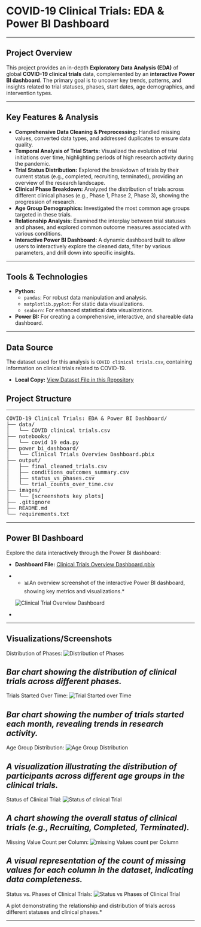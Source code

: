 # COVID-19 Clinical Trials: EDA & Power BI Dashboard

---

## **Project Overview**

This project provides an in-depth **Exploratory Data Analysis (EDA)** of global **COVID-19 clinical trials** data, complemented by an **interactive Power BI dashboard**. The primary goal is to uncover key trends, patterns, and insights related to trial statuses, phases, start dates, age demographics, and intervention types.

---

## **Key Features & Analysis**

* **Comprehensive Data Cleaning & Preprocessing:** Handled missing values, converted data types, and addressed duplicates to ensure data quality.
* **Temporal Analysis of Trial Starts:** Visualized the evolution of trial initiations over time, highlighting periods of high research activity during the pandemic.
* **Trial Status Distribution:** Explored the breakdown of trials by their current status (e.g., completed, recruiting, terminated), providing an overview of the research landscape.
* **Clinical Phase Breakdown:** Analyzed the distribution of trials across different clinical phases (e.g., Phase 1, Phase 2, Phase 3), showing the progression of research.
* **Age Group Demographics:** Investigated the most common age groups targeted in these trials.
* **Relationship Analysis:** Examined the interplay between trial statuses and phases, and explored common outcome measures associated with various conditions.
* **Interactive Power BI Dashboard:** A dynamic dashboard built to allow users to interactively explore the cleaned data, filter by various parameters, and drill down into specific insights.

---

## **Tools & Technologies**

* **Python:**
    * `pandas`: For robust data manipulation and analysis.
    * `matplotlib.pyplot`: For static data visualizations.
    * `seaborn`: For enhanced statistical data visualizations.
* **Power BI:** For creating a comprehensive, interactive, and shareable data dashboard.

---
## Data Source

The dataset used for this analysis is `COVID clinical trials.csv`, containing information on clinical trials related to COVID-19.
* **Local Copy:** [View Dataset File in this Repository](https://github.com/BIKRAMADITTYA/COVID-Clinical-Trials-EDA-Dashboard/blob/main/COVID%20clinical%20trials.csv) 
## **Project Structure**

---

<pre>
COVID-19 Clinical Trials: EDA & Power BI Dashboard/
├── data/
│   └── COVID clinical trials.csv
├── notebooks/
│   └── covid 19 eda.py
├── power_bi_dashboard/
│   └── Clinical Trials Overview Dashboard.pbix
├── output/
│   ├── final_cleaned_trials.csv
│   ├── conditions_outcomes_summary.csv
│   ├── status_vs_phases.csv
│   └── trial_counts_over_time.csv
├── images/
│   └── [screenshots key plots]
├── .gitignore
├── README.md
└── requirements.txt
</pre>

---

## Power BI Dashboard

Explore the data interactively through the Power BI dashboard:

 * **Dashboard File:** [Clinical Trials Overview Dashboard.pbix](https://github.com/BIKRAMADITTYA/COVID-Clinical-Trials-EDA-Dashboard/blob/main/Clinical%20Trial%20Overview%20Dashboard.pbix)

 * * 📊An overview screenshot of the interactive Power BI dashboard, showing key metrics and visualizations.*

   ![Clinical Trial Overview Dashboard](https://github.com/user-attachments/assets/e6666044-6bec-4809-8c29-c16c335ba95d)

 * 
---

## Visualizations/Screenshots

 Distribution of Phases:
![Distribution of Phases](https://github.com/user-attachments/assets/e0f4208e-688a-4148-be67-a30171c4d81f)

*Bar chart showing the distribution of clinical trials across different phases.*
---
Trials Started Over Time:
![Trial Started over Time](https://github.com/user-attachments/assets/068666a4-2987-4998-90df-895840faec80)

*Bar chart showing the number of trials started each month, revealing trends in research activity.*
---
Age Group Distribution:
![Age Group Distribution](https://github.com/user-attachments/assets/c03f1c7d-cd44-4b58-9e57-be230b9e454f)

*A visualization illustrating the distribution of participants across different age groups in the clinical trials.*
---
Status of Clinical Trial:
![Status of clinical Trial](https://github.com/user-attachments/assets/f0e908d4-055e-4d9b-91f5-efec3b1679f5)

*A chart showing the overall status of clinical trials (e.g., Recruiting, Completed, Terminated).*
---
Missing Value Count per Column:
![missing Values count per Column](https://github.com/user-attachments/assets/33e57eff-56c6-4157-9de7-fddbf42af340)

*A visual representation of the count of missing values for each column in the dataset, indicating data completeness.*
---
Status vs. Phases of Clinical Trials:
![Status vs Phases of Clinical Trial](https://github.com/user-attachments/assets/2a745942-3596-48a3-9392-0de768047bbc)

A plot demonstrating the relationship and distribution of trials across different statuses and clinical phases.*

---
